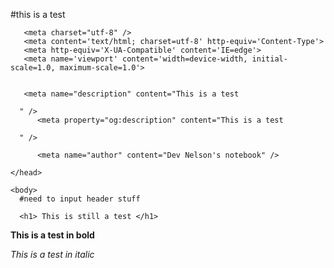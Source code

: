 #this is a test
<html>
  <head>
      <title> This is a test </title>

       <meta charset="utf-8" />
       <meta content='text/html; charset=utf-8' http-equiv='Content-Type'>
       <meta http-equiv='X-UA-Compatible' content='IE=edge'>
       <meta name='viewport' content='width=device-width, initial-scale=1.0, maximum-scale=1.0'>


       <meta name="description" content="This is a test

      " />
          <meta property="og:description" content="This is a test

      " />

          <meta name="author" content="Dev Nelson's notebook" />

    </head>

    <body>
      #need to input header stuff

      <h1> This is still a test </h1>
<p><strong> This is a test in bold </strong>

<p><em> This is a test in italic</em></p>
